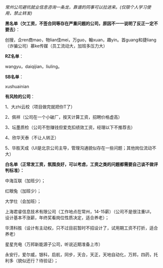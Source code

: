 *常州公司避坑就业信息咨询一条龙，靠谱的同事可以拉进来。(仅限个人学习使用，禁止转发)*

**黑名单（欠工资，不签合同等存在严重问题的公司，原因不一一说明了反正一定不要去）**：

创搜，企ren商mao，物lian佳mei，万guo，翰xuan，趣yin。首guang和捷liang（诈骗公司）慕ke传媒（员工流动大，加班多压力大）

**RZ名单**：

wangyu，daiqijian，liuling。

**SB名单**：

xushuainian

**有风险的公司**：

1、大zhi云校（项目做完就把你T了）

2、佩祥（公司在一个小破厂，按天计算工资，招聘价格虚高）

3、坛墨质检（公司不愁赚钱但爱克扣绩效工资，经理以下不推荐去）

4、欣华天泰（不让人转正）

5、华胜天成（UI是北京公司主导，管理沟通貌似存在一些问题；其他岗位流动不大）

 

**白名单（正常发工资，氛围良好，可以考虑，工资之类的问题都需要自己谈不做评判标准）：**

中海互联（加班少）；

红眼兔（加班少）；

大学仕（会加班）；

上海君睿信息技术有限公司（工作地点在常州，14-15薪）（公司不是很注重UI，设计基本不涨薪，年终奖看岗位性质决定，适合养老）；

华清科胜（设计有主动权，只不过目前暂时不招设计了，试用期工资不打折，适合养老）

星星充电（万邦新能源子公司，听说近期准备上市）

永安行，爱尔威，银科，启航，同步，天合，天正，天地自动化，万邦，四药，托利多（貌似还行？待验证）；
